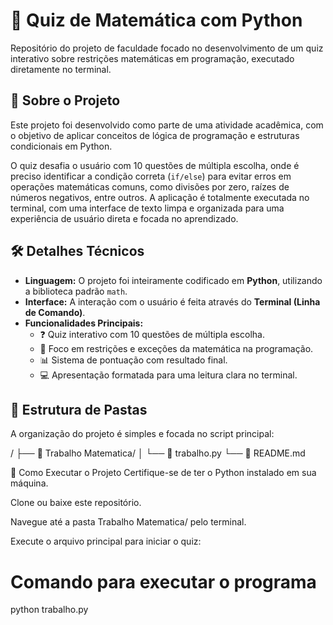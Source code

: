# 🧠 Quiz de Matemática com Python

Repositório do projeto de faculdade focado no desenvolvimento de um quiz interativo sobre restrições matemáticas em programação, executado diretamente no terminal.

## 🎯 Sobre o Projeto

Este projeto foi desenvolvido como parte de uma atividade acadêmica, com o objetivo de aplicar conceitos de lógica de programação e estruturas condicionais em Python.

O quiz desafia o usuário com 10 questões de múltipla escolha, onde é preciso identificar a condição correta (`if/else`) para evitar erros em operações matemáticas comuns, como divisões por zero, raízes de números negativos, entre outros. A aplicação é totalmente executada no terminal, com uma interface de texto limpa e organizada para uma experiência de usuário direta e focada no aprendizado.

## 🛠️ Detalhes Técnicos

* **Linguagem:** O projeto foi inteiramente codificado em **Python**, utilizando a biblioteca padrão `math`.
* **Interface:** A interação com o usuário é feita através do **Terminal (Linha de Comando)**.
* **Funcionalidades Principais:**
    * ❓ Quiz interativo com 10 questões de múltipla escolha.
    * 🧠 Foco em restrições e exceções da matemática na programação.
    * 📊 Sistema de pontuação com resultado final.
    * 💻 Apresentação formatada para uma leitura clara no terminal.

## 📂 Estrutura de Pastas

A organização do projeto é simples e focada no script principal:

/
├── 📁 Trabalho Matematica/
│   └── 🐍 trabalho.py
└── 📄 README.md

🚀 Como Executar o Projeto
Certifique-se de ter o Python instalado em sua máquina.

Clone ou baixe este repositório.

Navegue até a pasta Trabalho Matematica/ pelo terminal.

Execute o arquivo principal para iniciar o quiz:

# Comando para executar o programa
python trabalho.py

